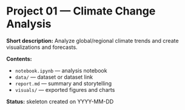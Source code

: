 # Project 01 — Climate Change Analysis


**Short description:** Analyze global/regional climate trends and create visualizations and forecasts.


**Contents:**
- `notebook.ipynb` — analysis notebook
- `data/` — dataset or dataset link
- `report.md` — summary and storytelling
- `visuals/` — exported figures and charts


**Status:** skeleton created on YYYY-MM-DD
